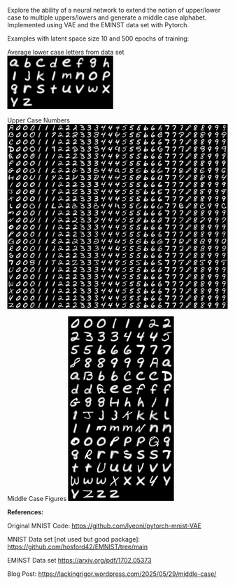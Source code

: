 Explore the ability of a neural network to extend the notion of upper/lower case to multiple uppers/lowers and generate a middle case alphabet.
Implemented using VAE and the EMINST data set with Pytorch. 

Examples with latent space size 10 and 500 epochs of training:

Average lower case letters from data set
![Average lower case letters in dataset](./examples/average_letter/ltsp_10_lower_case.png)

Upper Case Numbers
![Upper Case Numbers](./examples/upper_case_numbers/ltsp_10_letter_by_letter_to_upper_.png)

Middle Case Figures
![Middle Case Numbers and Letters](./examples/average_figure/ltsp_10_middle_mega_image_mean_vector.png)


**References:**

Original MNIST Code: https://github.com/lyeoni/pytorch-mnist-VAE

MNIST Data set [not used but good package]: https://github.com/hosford42/EMNIST/tree/main

EMINST Data set https://arxiv.org/pdf/1702.05373

Blog Post: https://lackingrigor.wordpress.com/2025/05/29/middle-case/

